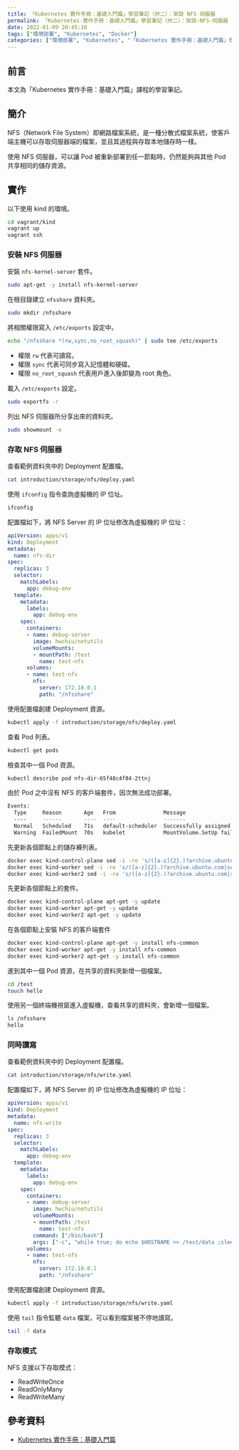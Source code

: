 ```yaml
---
title: 「Kubernetes 實作手冊：基礎入門篇」學習筆記（卅二）：架設 NFS 伺服器
permalink: 「Kubernetes-實作手冊：基礎入門篇」學習筆記（卅二）：架設-NFS-伺服器
date: 2022-01-09 20:45:10
tags: ["環境部署", "Kubernetes", "Docker"]
categories: ["環境部署", "Kubernetes", "「Kubernetes 實作手冊：基礎入門篇」學習筆記"]
---
```


## 前言

本文為「Kubernetes 實作手冊：基礎入門篇」課程的學習筆記。

## 簡介

NFS（Network File System）即網路檔案系統，是一種分散式檔案系統，使客戶端主機可以存取伺服器端的檔案，並且其過程與存取本地儲存時一樣。

使用 NFS 伺服器，可以讓 Pod 被重新部署到任一節點時，仍然能夠與其他 Pod 共享相同的儲存資源。

## 實作

以下使用 kind 的環境。

```BASH
cd vagrant/kind
vagrant up
vagrant ssh
```

### 安裝 NFS 伺服器

安裝 `nfs-kernel-server` 套件。

```BASH
sudo apt-get -y install nfs-kernel-server
```

在根目錄建立 `nfsshare` 資料夾。

```BASH
sudo mkdir /nfsshare
```

將相關權限寫入 `/etc/exports` 設定中。

```BASH
echo "/nfsshare *(rw,sync,no_root_squash)" | sudo tee /etc/exports
```

- 權限 `rw` 代表可讀寫。
- 權限 `sync` 代表可同步寫入記憶體和硬碟。
- 權限 `no_root_squash` 代表用戶進入後即變為 root 角色。

載入 `/etc/exports` 設定。

```BASH
sudo exportfs -r
```

列出 NFS 伺服器所分享出來的資料夾。

```BASH
sudo showmount -e
```

### 存取 NFS 伺服器

查看範例資料夾中的 Deployment 配置檔。

```BASH
cat introduction/storage/nfs/deploy.yaml
```

使用 `ifconfig` 指令查詢虛擬機的 IP 位址。

```BASH
ifconfig
```

配置檔如下，將 NFS Server 的 IP 位址修改為虛擬機的 IP 位址：

```YAML
apiVersion: apps/v1
kind: Deployment
metadata:
  name: nfs-dir
spec:
  replicas: 3
  selector:
    matchLabels:
      app: debug-env
  template:
    metadata:
      labels:
        app: debug-env
    spec:
      containers:
      - name: debug-server
        image: hwchiu/netutils
        volumeMounts:
        - mountPath: /test
          name: test-nfs
      volumes:
      - name: test-nfs
        nfs:
          server: 172.18.0.1
          path: "/nfsshare"
```

使用配置檔創建 Deployment 資源。

```BASH
kubectl apply -f introduction/storage/nfs/deploy.yaml
```

查看 Pod 列表。

```BASH
kubectl get pods
```

檢查其中一個 Pod 資源。

```BASH
kubectl describe pod nfs-dir-65f48c4f84-2ttnj
```

由於 Pod 之中沒有 NFS 的客戶端套件，因次無法成功部署。

```BASH
Events:
  Type     Reason       Age   From               Message
  ----     ------       ----  ----               -------
  Normal   Scheduled    71s   default-scheduler  Successfully assigned default/nfs-dir-65f48c4f84-2ttnj to kind-worker
  Warning  FailedMount  70s   kubelet            MountVolume.SetUp failed for volume "test-nfs" : mount failed: exit status 32
```

先更新各個節點上的儲存褲列表。

```BASH
docker exec kind-control-plane sed -i -re 's/([a-z]{2}.)?archive.ubuntu.com|security.ubuntu.com/old-releases.ubuntu.com/g' /etc/apt/sources.list
docker exec kind-worker sed -i -re 's/([a-z]{2}.)?archive.ubuntu.com|security.ubuntu.com/old-releases.ubuntu.com/g' /etc/apt/sources.list
docker exec kind-worker2 sed -i -re 's/([a-z]{2}.)?archive.ubuntu.com|security.ubuntu.com/old-releases.ubuntu.com/g' /etc/apt/sources.list
```

先更新各個節點上的套件。

```BASH
docker exec kind-control-plane apt-get -y update
docker exec kind-worker apt-get -y update
docker exec kind-worker2 apt-get -y update
```

在各個節點上安裝 NFS 的客戶端套件

```BASH
docker exec kind-control-plane apt-get -y install nfs-common
docker exec kind-worker apt-get -y install nfs-common
docker exec kind-worker2 apt-get -y install nfs-common
```

進到其中一個 Pod 資源，在共享的資料夾新增一個檔案。

```BASH
cd /test
touch hello
```

使用另一個終端機視窗進入虛擬機，查看共享的資料夾，會新增一個檔案。

```BASH
ls /nfsshare
hello
```

### 同時讀寫

查看範例資料夾中的 Deployment 配置檔。

```BASH
cat introduction/storage/nfs/write.yaml
```

配置檔如下，將 NFS Server 的 IP 位址修改為虛擬機的 IP 位址：

```YAML
apiVersion: apps/v1
kind: Deployment
metadata:
  name: nfs-write
spec:
  replicas: 3
  selector:
    matchLabels:
      app: debug-env
  template:
    metadata:
      labels:
        app: debug-env
    spec:
      containers:
      - name: debug-server
        image: hwchiu/netutils
        volumeMounts:
        - mountPath: /test
          name: test-nfs
        command: ["/bin/bash"]
        args: ["-c", "while true; do echo $HOSTNAME >> /test/data ;sleep $[($RANDOM%5)+1]s; done"]
      volumes:
      - name: test-nfs
        nfs:
          server: 172.18.0.1
          path: "/nfsshare"
```

使用配置檔創建 Deployment 資源。

```BASH
kubectl apply -f introduction/storage/nfs/write.yaml
```

使用 `tail` 指令監聽 `data` 檔案，可以看到檔案被不停地讀寫。

```BASH
tail -f data
```

### 存取模式

NFS 支援以下存取模式：

- ReadWriteOnce
- ReadOnlyMany
- ReadWriteMany

## 參考資料

- [Kubernetes 實作手冊：基礎入門篇](https://hiskio.com/courses/349/about)
